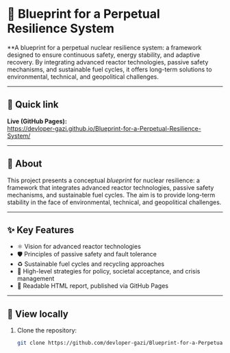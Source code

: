# 🚀 Blueprint for a Perpetual Resilience System

**A blueprint for a perpetual nuclear resilience system: a framework designed to ensure continuous safety, energy stability, and adaptive recovery. By integrating advanced reactor technologies, passive safety mechanisms, and sustainable fuel cycles, it offers long-term solutions to environmental, technical, and geopolitical challenges.

---

## 🔖 Quick link  
**Live (GitHub Pages):**  
https://devloper-gazi.github.io/Blueprint-for-a-Perpetual-Resilience-System/

---

## 📌 About  
This project presents a conceptual *blueprint* for nuclear resilience: a framework that integrates advanced reactor technologies, passive safety mechanisms, and sustainable fuel cycles. The aim is to provide long-term stability in the face of environmental, technical, and geopolitical challenges.

---

## ✨ Key Features
- ⚛️ Vision for advanced reactor technologies  
- 🛡️ Principles of passive safety and fault tolerance  
- ♻️ Sustainable fuel cycles and recycling approaches  
- 🔗 High-level strategies for policy, societal acceptance, and crisis management  
- 📄 Readable HTML report, published via GitHub Pages  

---

## 📂 View locally
1. Clone the repository:
   ```bash
   git clone https://github.com/devloper-gazi/Blueprint-for-a-Perpetual-Resilience-System.git
